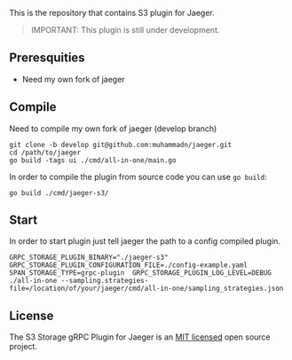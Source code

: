 This is the repository that contains S3 plugin for Jaeger.

> IMPORTANT: This plugin is still under development.
## Preresquities
* Need my own fork of jaeger

## Compile
Need to compile my own fork of jaeger (develop branch)
```
git clone -b develop git@github.com:muhammadn/jaeger.git
cd /path/to/jaeger
go build -tags ui ./cmd/all-in-one/main.go
```

In order to compile the plugin from source code you can use `go build`:

```
go build ./cmd/jaeger-s3/
```
## Start
In order to start plugin just tell jaeger the path to a config compiled plugin.

```
GRPC_STORAGE_PLUGIN_BINARY="./jaeger-s3" GRPC_STORAGE_PLUGIN_CONFIGURATION_FILE=./config-example.yaml SPAN_STORAGE_TYPE=grpc-plugin  GRPC_STORAGE_PLUGIN_LOG_LEVEL=DEBUG ./all-in-one --sampling.strategies-file=/location/of/your/jaeger/cmd/all-in-one/sampling_strategies.json
```

## License

The S3 Storage gRPC Plugin for Jaeger is an [MIT licensed](LICENSE) open source project.
